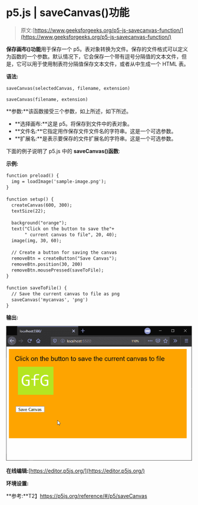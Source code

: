 # p5.js | saveCanvas()功能

> 原文:[https://www.geeksforgeeks.org/p5-js-savecanvas-function/](https://www.geeksforgeeks.org/p5-js-savecanvas-function/)

**保存画布()功能**用于保存一个 p5。表对象转换为文件。保存的文件格式可以定义为函数的一个参数。默认情况下，它会保存一个带有逗号分隔值的文本文件，但是，它可以用于使用制表符分隔值保存文本文件，或者从中生成一个 HTML 表。

**语法:**

```
saveCanvas(selectedCanvas, filename, extension)
```

```
saveCanvas(filename, extension)
```

**参数:**该函数接受三个参数，如上所述，如下所述。

*   **选择画布:**这是 p5。将保存到文件中的表对象。
*   **文件名:**它指定用作保存文件文件名的字符串。这是一个可选参数。
*   **扩展名:**是表示要保存的文件扩展名的字符串。这是一个可选参数。

下面的例子说明了 p5.js 中的 **saveCanvas()函数**:

**示例:**

```
function preload() {
  img = loadImage('sample-image.png');
}

function setup() {
  createCanvas(600, 300);
  textSize(22);

  background("orange");
  text("Click on the button to save the"+
       " current canvas to file", 20, 40);
  image(img, 30, 60);

  // Create a button for saving the canvas
  removeBtn = createButton("Save Canvas");
  removeBtn.position(30, 200)
  removeBtn.mousePressed(saveToFile);
}

function saveToFile() {
  // Save the current canvas to file as png
  saveCanvas('mycanvas', 'png')
}
```

**输出:**

![save-canvas](img/ca5e36cac999c1f912478ba68aaaf5ff.png)

**在线编辑:**[https://editor.p5js.org/](https://editor.p5js.org/)

**环境设置:**

**参考:**T2】https://p5js.org/reference/#/p5/saveCanvas